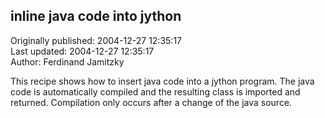 ## inline java code into jython  
Originally published: 2004-12-27 12:35:17  
Last updated: 2004-12-27 12:35:17  
Author: Ferdinand Jamitzky  
  
This recipe shows how to insert java code into a jython program. The java code is automatically compiled and the resulting class is imported and returned. Compilation only occurs after a change of the java source.